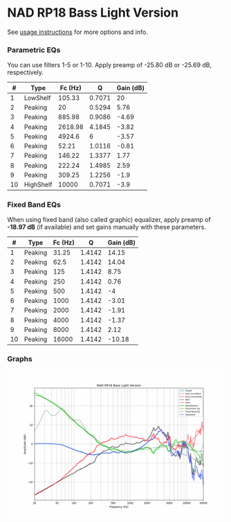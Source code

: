 # NAD RP18 Bass Light Version
See [usage instructions](https://github.com/jaakkopasanen/AutoEq#usage) for more options and info.

### Parametric EQs
You can use filters 1-5 or 1-10. Apply preamp of -25.80 dB or -25.69 dB, respectively.

|   # | Type      |   Fc (Hz) |      Q |   Gain (dB) |
|-----|-----------|-----------|--------|-------------|
|   1 | LowShelf  |    105.33 | 0.7071 |       20    |
|   2 | Peaking   |     20    | 0.5294 |        5.76 |
|   3 | Peaking   |    885.98 | 0.9086 |       -4.69 |
|   4 | Peaking   |   2618.98 | 4.1845 |       -3.82 |
|   5 | Peaking   |   4924.6  | 6      |       -3.57 |
|   6 | Peaking   |     52.21 | 1.0116 |       -0.81 |
|   7 | Peaking   |    146.22 | 1.3377 |        1.77 |
|   8 | Peaking   |    222.24 | 1.4985 |        2.59 |
|   9 | Peaking   |    309.25 | 1.2256 |       -1.9  |
|  10 | HighShelf |  10000    | 0.7071 |       -3.9  |

### Fixed Band EQs
When using fixed band (also called graphic) equalizer, apply preamp of **-18.97 dB** (if available) and set gains manually with these parameters.

|   # | Type    |   Fc (Hz) |      Q |   Gain (dB) |
|-----|---------|-----------|--------|-------------|
|   1 | Peaking |     31.25 | 1.4142 |       14.15 |
|   2 | Peaking |     62.5  | 1.4142 |       14.04 |
|   3 | Peaking |    125    | 1.4142 |        8.75 |
|   4 | Peaking |    250    | 1.4142 |        0.76 |
|   5 | Peaking |    500    | 1.4142 |       -4    |
|   6 | Peaking |   1000    | 1.4142 |       -3.01 |
|   7 | Peaking |   2000    | 1.4142 |       -1.91 |
|   8 | Peaking |   4000    | 1.4142 |       -1.37 |
|   9 | Peaking |   8000    | 1.4142 |        2.12 |
|  10 | Peaking |  16000    | 1.4142 |      -10.18 |

### Graphs
![](./NAD%20RP18%20Bass%20Light%20Version.png)
